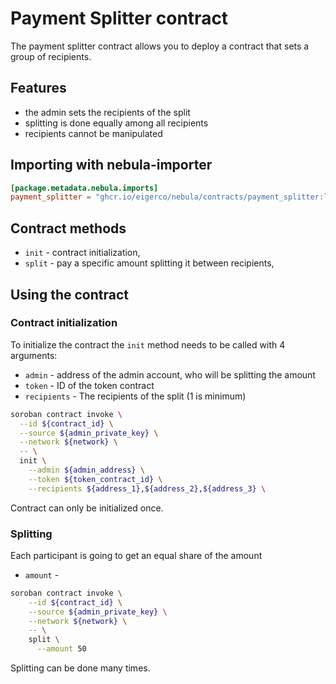# Payment Splitter contract

The payment splitter contract allows you to deploy a contract that sets a group of recipients.

## Features

- the admin sets the recipients of the split
- splitting is done equally among all recipients
- recipients cannot be manipulated

## Importing with nebula-importer

```toml
[package.metadata.nebula.imports]
payment_splitter = "ghcr.io/eigerco/nebula/contracts/payment_splitter:latest"
```

## Contract methods

- `init` - contract initialization,
- `split` - pay a specific amount splitting it between recipients,

## Using the contract

### Contract initialization

To initialize the contract the `init` method needs to be called with 4 arguments:

- `admin` - address of the admin account, who will be splitting the amount
- `token` - ID of the token contract
- `recipients` - The recipients of the split (1 is minimum)

```bash
soroban contract invoke \
  --id ${contract_id} \
  --source ${admin_private_key} \
  --network ${network} \
  -- \
  init \
    --admin ${admin_address} \
    --token ${token_contract_id} \
    --recipients ${address_1},${address_2},${address_3} \
```

Contract can only be initialized once.

### Splitting

Each participant is going to get an equal share of the amount

- `amount` - 

```bash
soroban contract invoke \
    --id ${contract_id} \
    --source ${admin_private_key} \
    --network ${network} \
    -- \
    split \
      --amount 50
```

Splitting can be done many times.

